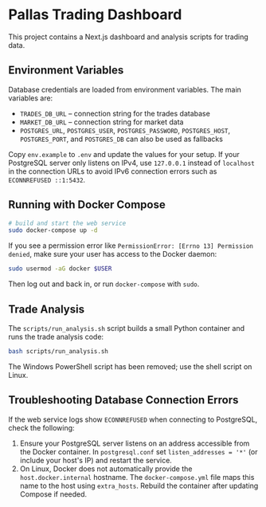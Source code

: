 # Pallas Trading Dashboard

This project contains a Next.js dashboard and analysis scripts for trading data.

## Environment Variables

Database credentials are loaded from environment variables. The main variables are:

- `TRADES_DB_URL` – connection string for the trades database
- `MARKET_DB_URL` – connection string for market data
- `POSTGRES_URL`, `POSTGRES_USER`, `POSTGRES_PASSWORD`, `POSTGRES_HOST`, `POSTGRES_PORT`, and `POSTGRES_DB` can also be used as fallbacks

Copy `env.example` to `.env` and update the values for your setup.
If your PostgreSQL server only listens on IPv4, use `127.0.0.1` instead of `localhost`
in the connection URLs to avoid IPv6 connection errors such as `ECONNREFUSED ::1:5432`.

## Running with Docker Compose

```bash
# build and start the web service
sudo docker-compose up -d
```

If you see a permission error like `PermissionError: [Errno 13] Permission denied`, make sure your user has access to the Docker daemon:

```bash
sudo usermod -aG docker $USER
```
Then log out and back in, or run `docker-compose` with `sudo`.

## Trade Analysis

The `scripts/run_analysis.sh` script builds a small Python container and runs the trade analysis code:

```bash
bash scripts/run_analysis.sh
```

The Windows PowerShell script has been removed; use the shell script on Linux.

## Troubleshooting Database Connection Errors

If the web service logs show `ECONNREFUSED` when connecting to PostgreSQL,
check the following:

1. Ensure your PostgreSQL server listens on an address accessible from the
   Docker container. In `postgresql.conf` set
   `listen_addresses = '*'` (or include your host's IP) and restart the service.
2. On Linux, Docker does not automatically provide the `host.docker.internal`
   hostname. The `docker-compose.yml` file maps this name to the host using
   `extra_hosts`. Rebuild the container after updating Compose if needed.

